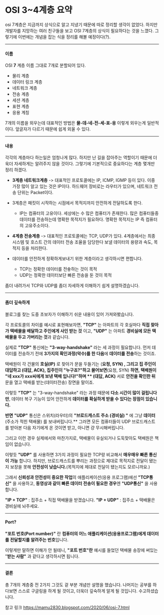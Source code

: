 # OSI 3~4계층 요약

osi 7계층은 지금까지 상식으로 알고 지냈기 때문에 따로 정리할 생각이 없었다. 하지만 개발자를 지망하는 여러 친구들을 보고 OSI 7계층의 상식이 필요하다는 것을 느꼈다. 그렇기에 이번에는 개념을 잡는 식을 정리를 해볼 예정이다(?).

___

#### 이름

OSI __7__ 계층 이름 그대로 7개로 분할되어 있다. 

- 물리 계층
- 데이터 링크 계층
- 네트워크 계층
- 전송 계층
- 세션 계층
- 표현 계층
- 응용 계칭

7개의 이름을 외우는데 대표적인 방법은 __물-데-네-전-세-표-응__ 이렇게 외우는게 일반적이다. 앞글자가 다르기 때문에 쉽게 외울 수 있다.

___

#### 내용

각각의 계층마다 하는일은 엄청나게 많다. 하지만 난 길을 잡아주는 역할이기 때문에 더욱더 자세하게는 알려주지 않을 것이다. 그렇기에 기본적으로 중요하다는 계층 몇개만 정리 하겠다.



- __3계층 네트워크계층__   -> 대표적인 프로토콜에는 IP, ICMP, IGMP 등이 있다. 이중 가장 많이 알고 있는 것은 IP이다. 하드웨어 장비로는 라우터가 있으며, 네트워크 전송 단위는 Packet이다.
- 3계층은 패킷이 시작하는 시점에서 목적지까지 안전하게 전달하도록 한다.
  - IP는 컴퓨터의 고유이다. 세상에는 수 많은 컴퓨터가 존재한다. 많은 컴퓨터들중 데이터를 전송하는데 명확한 목적지가 필요하다. 명확한 목적지는 IP 즉 컴퓨터의 고유주소이다.



- __4계층 전송계층__  ->  대표적인 프로토콜에는 TCP, UDP가 있다. 4계층에서는 최종 시스템 및 호스트 간의 데이터 전송 조율을 담당한다 보낼 데이터의 용량과 속도, 목적지 등을 처리한다. 
- 데이터를 안전하게 정확하게보내기 위한 계층이라고 생각하시면 편합니다.
  - TCP는 정확한 데이터를 전솧하는 것이 목적
  - UDP는 정확한 데이터보단 빠른 전송을 둔 것이 목적

좀더 내려가서 TCP와 UDP를 좀더 자세하게 이해하기 쉽게 설명하겠습니다.

___

#### 좀더 깊숙하게

블로그를 찾는 도중 초보자가 이해하기 쉬운 내용이 있어 가져와봤습니다.

각 프로토콜의 차이를 예시로 표현해보자면, **"TCP"** 는 아파트의 각 호실마다 **직접 찾아가 택배물을 배달하고 주인에게 사인 받는 것** 이고, **"UDP"** 는 아파트 **경비실에 모든 택배물을 두고 가버리는 것**과 같습니다.

실제로 **"TCP"** 통신에는 **"3-way-handshake"** 라는 세 과정이 필요합니다.
먼저 데이터를 전송하기 전에 **3가지의 확인과정(악수)를 한 다음**에 **데이터를 전송**하는 것이죠. 

택배원이 각 건물의 **호실(IP)** 로 찾아가 문을 두들기는 (****요청, SYN)** , 그리고 집 주인이 대답하고 **(대답, ACK),** 집주인이 "누구죠?"하고 물어보면**(요청, SYN) **하면, 택배원이 "네 xxx가 xxx씨에게 보낸 택배 입니다!"하며 ** (대답, ACK)** 서로 **안전을 확인한 뒤** 문을 열고 택배를 받는(데이터전송) 장면을 말이죠.

이렇듯 **"TCP"** 는 "3-way-handshake" 라는 과정 때문에 **다소 시간이 많이 걸립니다만**, 데이터 복구 기능이 있어 안전하게 **데이터를 확실하게 받을 수 있다는 장점이 있습니다.**



**반면** **"UDP"** 통신은 스위치(라우터)의 **"브로드캐스트 주소 **(경비실)** "** 에 그냥 **데이터** (주소가 적힌 택배물) 를 보내버립니다.** 그러면 모든 컴퓨터들이 UDP 브로드캐스트를 받아본 다음 자기에게 온 것이면 받고, 아니면 걍 무시해버립니다.

그리고 이런 경우 실제에서와 마찬가지로, 택배물이 유실되거나 도둑맞아도 택배원은 책임이 없습니다. 

이렇듯 **"UDP"** 를 사용하면 3가지 과정이 필요한 TCP랑 비교해서 **매우매우 빠른 통신이 가능** 합니다. 하지만, 브로드캐스트를 뿌리는 과정으로 제대로 목적지로 전달이 됐는지 보장을 못해 **안전성이 낮습니다.**(목적지에 제대로 전달이 됐는지도 모르니까요.)

그래서 **신뢰성과 안전성이 중요한** **작업**의 애플리케이션(응용 프로그램)에선 **"TCP통신"** 을 사용하고, **동영상과 같이 빠른 데이터 전송이 필요한 경우**엔 **"UDP통신"** 을 사용합니다.



**"IP + TCP"** : 집주소 + 직접 택배물을 받겠습니다.
**"IP + UDP"** : 집주소 + 택배물은 경비실에 놔주세요.

___



#### Port?

**"포트 번호(Port number)"** 란 **컴퓨터의 어느 애플리케이션(응용프로그램)에게 데이터를 전달할지를 알려주는 번호**입니다.

이렇게만 말하면 이해가 안 될테니, **"포트 번호"란** 예시를 들었던 택배물 송장에 써있는 "**받는 사람"** 과 같다고 생각하시면 됩니다.

___

#### 결론

총 7개의 계층중 전 2가지 그것도 겉 부분 개념만 설명을 했습니다. 나머지는 공부를 하다보면 스스로 구글링을 하게 될 것이고, 더욱더 깊숙하게 알게 될 것입니다. 수고하셨습니다.

참고 링크 https://mamu2830.blogspot.com/2020/06/osi-7.html

